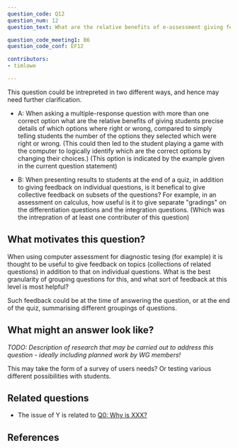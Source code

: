 ```yaml
---
question_code: Q12 
question_num: 12 
question_text: What are the relative benefits of e-assessment giving feedback on a student's set of responses (e.g. "two of these answers are wrong - find which ones and correct them"), rather than individual ones separately? 

question_code_meeting1: B6 
question_code_conf: EF12 

contributors: 
- timlowe

---
```

This question could be intrepreted in two different ways, and hence may need further clarification.

* A: When asking a multiple-response question with more than one correct option what are the relative benefits of giving students precise details of which options where right or wrong, compared to simply telling students the number of the options they selected which were right or wrong. (This could then led to the student playing a game with the computer to logically identify which are the correct options by changing their choices.)  (This option is indicated by the example given in the current question statement)

* B: When presenting results to students at the end of a quiz, in addition to giving feedback on individual questions, is it benefical to give collective feedback on subsets of the questions? For example, in an assessment on calculus, how useful is it to give separate "gradings" on the differentiation questions and the integration questions. (Which was the intrepration of at least one contributer of this question)


## What motivates this question?

When using computer assessment for diagnostic tesing (for example) it is thought to be useful to give feedback on topics (collections of related questions) in addition to that on individual questions. What is the best granularity of grouping questions for this, and what sort of feedback at this level is most helpful?

Such feedback could be at the time of answering the question, or at the end of the quiz, summarising different groupings of questions.

## What might an answer look like?

*TODO: Description of research that may be carried out to address this question - ideally including planned work by WG members!*

This may take the form of a survey of users needs? Or testing various different possibilities with students.



## Related questions

* The issue of Y is related to [Q0: Why is XXX?](Q0)

## References

